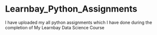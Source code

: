 # Learnbay_Python_Assignments
I have uploaded my all python assignments which I have done during the completion of My Learnbay Data Science Course
